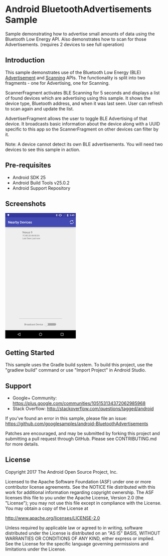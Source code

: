 
Android BluetoothAdvertisements Sample
===================================

Sample demonstrating how to advertise small amounts of data using the Bluetooth
Low Energy API. Also demonstrates how to scan for those Advertisements. (requires
2 devices to see full operation)

Introduction
------------

This sample demonstrates use of the Bluetooth Low Energy (BLE) [Advertisement][1] and [Scanning][2] APIs.
The functionality is split into two fragments - one for Advertising, one for Scanning.

ScannerFragment activates BLE Scanning for 5 seconds and displays a list of found devices which are advertising
using this sample. It shows the device type, Bluetooth address, and when it was last seen. User can
refresh to scan again and update the list.

AdvertiserFragment allows the user to toggle BLE Advertising of that device. It broadcasts basic
information about the device along with a UUID specific to this app so the ScannerFragment on other
devices can filter by it.

Note: A device cannot detect its own BLE advertisements. You will need two devices to see this
sample in action.

[1]:https://developer.android.com/reference/android/bluetooth/le/BluetoothLeAdvertiser.html
[2]:https://developer.android.com/reference/android/bluetooth/le/BluetoothLeScanner.html

Pre-requisites
--------------

- Android SDK 25
- Android Build Tools v25.0.2
- Android Support Repository

Screenshots
-------------

<img src="screenshots/1-main.png" height="400" alt="Screenshot"/> 

Getting Started
---------------

This sample uses the Gradle build system. To build this project, use the
"gradlew build" command or use "Import Project" in Android Studio.

Support
-------

- Google+ Community: https://plus.google.com/communities/105153134372062985968
- Stack Overflow: http://stackoverflow.com/questions/tagged/android

If you've found an error in this sample, please file an issue:
https://github.com/googlesamples/android-BluetoothAdvertisements

Patches are encouraged, and may be submitted by forking this project and
submitting a pull request through GitHub. Please see CONTRIBUTING.md for more details.

License
-------

Copyright 2017 The Android Open Source Project, Inc.

Licensed to the Apache Software Foundation (ASF) under one or more contributor
license agreements.  See the NOTICE file distributed with this work for
additional information regarding copyright ownership.  The ASF licenses this
file to you under the Apache License, Version 2.0 (the "License"); you may not
use this file except in compliance with the License.  You may obtain a copy of
the License at

http://www.apache.org/licenses/LICENSE-2.0

Unless required by applicable law or agreed to in writing, software
distributed under the License is distributed on an "AS IS" BASIS, WITHOUT
WARRANTIES OR CONDITIONS OF ANY KIND, either express or implied.  See the
License for the specific language governing permissions and limitations under
the License.
